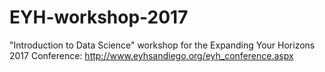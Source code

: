 # EYH-workshop-2017
"Introduction to Data Science" workshop for the Expanding Your Horizons 2017 Conference: http://www.eyhsandiego.org/eyh_conference.aspx
